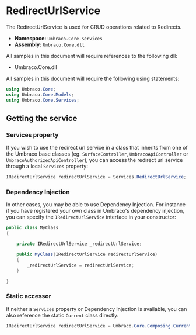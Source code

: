 # RedirectUrlService

The RedirectUrlService is used for CRUD operations related to Redirects.

 * **Namespace:** `Umbraco.Core.Services` 
 * **Assembly:** `Umbraco.Core.dll`

 All samples in this document will require references to the following dll:

* Umbraco.Core.dll

All samples in this document will require the following using statements:

```csharp
using Umbraco.Core;
using Umbraco.Core.Models;
using Umbraco.Core.Services;
```

## Getting the service

### Services property

If you wish to use the redirect url service in a class that inherits from one of the Umbraco base classes (eg. `SurfaceController`, `UmbracoApiController` or `UmbracoAuthorizedApiController`), you can access the redirect url service through a local `Services` property:

```csharp
IRedirectUrlService redirectUrlService = Services.RedirectUrlService;
```

### Dependency Injection

In other cases, you may be able to use Dependency Injection. For instance if you have registered your own class in Umbraco's dependency injection, you can specify the `IRedirectUrlService` interface in your constructor:

```csharp
public class MyClass
{

    private IRedirectUrlService _redirectUrlService;

	public MyClass(IRedirectUrlService redirectUrlService)
	{
		_redirectUrlService = redirectUrlService;
	}

}
```

### Static accessor

If neither a `Services` property or Dependency Injection is available, you can also reference the static `Current` class directly:

```csharp
IRedirectUrlService redirectUrlService = Umbraco.Core.Composing.Current.Services.RedirectUrlService;
```
